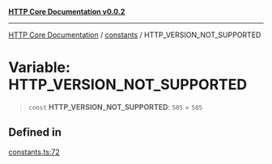 [**HTTP Core Documentation v0.0.2**](../../README.md)

***

[HTTP Core Documentation](../../modules.md) / [constants](../README.md) / HTTP\_VERSION\_NOT\_SUPPORTED

# Variable: HTTP\_VERSION\_NOT\_SUPPORTED

> `const` **HTTP\_VERSION\_NOT\_SUPPORTED**: `505` = `505`

## Defined in

[constants.ts:72](https://github.com/stonemjs/http-core/blob/ed7c2187bd85b6877da7cd9f8c94448716446e07/src/constants.ts#L72)
